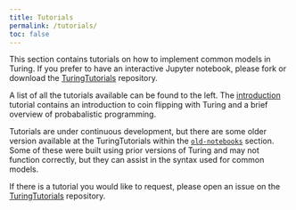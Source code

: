 ```yaml
---
title: Tutorials
permalink: /tutorials/
toc: false
---
```


This section contains tutorials on how to implement common models in Turing. If you prefer to have an interactive Jupyter notebook, please fork or download the [TuringTutorials](https://github.com/TuringLang/TuringTutorials) repository.

A list of all the tutorials available can be found to the left. The [introduction]({{site.baseurl}}/tutorials/0-introduction/) tutorial contains an introduction to coin flipping with Turing and a brief overview of probabalistic programming.

Tutorials are under continuous development, but there are some older version available at the TuringTutorials within the [`old-notebooks`](https://github.com/TuringLang/TuringTutorialstree/master/old-notebooks/) section. Some of these were built using prior versions of Turing and may not function correctly, but they can assist in the syntax used for common models.

If there is a tutorial you would like to request, please open an issue on the  [TuringTutorials](https://github.com/TuringLang/TuringTutorials) repository.
